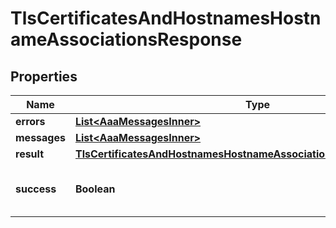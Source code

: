 

# TlsCertificatesAndHostnamesHostnameAssociationsResponse


## Properties

| Name | Type | Description | Notes |
|------------ | ------------- | ------------- | -------------|
|**errors** | [**List&lt;AaaMessagesInner&gt;**](AaaMessagesInner.md) |  |  |
|**messages** | [**List&lt;AaaMessagesInner&gt;**](AaaMessagesInner.md) |  |  |
|**result** | [**TlsCertificatesAndHostnamesHostnameAssociationsResponseAllOfResult**](TlsCertificatesAndHostnamesHostnameAssociationsResponseAllOfResult.md) |  |  |
|**success** | **Boolean** | Whether the API call was successful |  |



